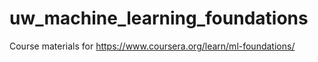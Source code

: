 # uw_machine_learning_foundations
Course materials for https://www.coursera.org/learn/ml-foundations/
